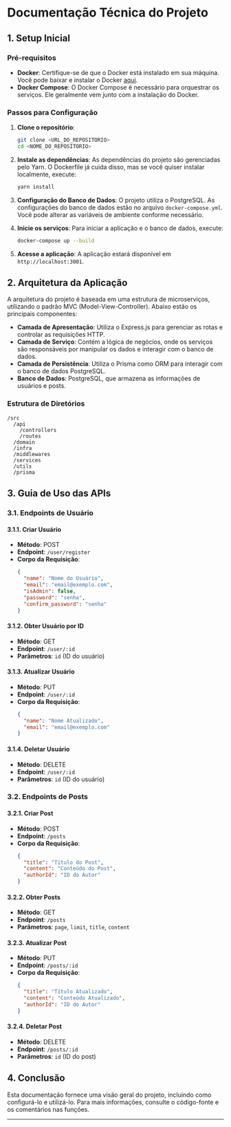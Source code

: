 # Documentação Técnica do Projeto

## 1. Setup Inicial

### Pré-requisitos
- **Docker**: Certifique-se de que o Docker está instalado em sua máquina. Você pode baixar e instalar o Docker [aqui](https://www.docker.com/get-started).
- **Docker Compose**: O Docker Compose é necessário para orquestrar os serviços. Ele geralmente vem junto com a instalação do Docker.

### Passos para Configuração

1. **Clone o repositório**:
   ```bash
   git clone <URL_DO_REPOSITORIO>
   cd <NOME_DO_REPOSITORIO>
   ```

2. **Instale as dependências**:
   As dependências do projeto são gerenciadas pelo Yarn. O Dockerfile já cuida disso, mas se você quiser instalar localmente, execute:
   ```bash
   yarn install
   ```

3. **Configuração do Banco de Dados**:
   O projeto utiliza o PostgreSQL. As configurações do banco de dados estão no arquivo `docker-compose.yml`. Você pode alterar as variáveis de ambiente conforme necessário.

4. **Inicie os serviços**:
   Para iniciar a aplicação e o banco de dados, execute:
   ```bash
   docker-compose up --build
   ```

5. **Acesse a aplicação**:
   A aplicação estará disponível em `http://localhost:3001`.

## 2. Arquitetura da Aplicação

A arquitetura do projeto é baseada em uma estrutura de microserviços, utilizando o padrão MVC (Model-View-Controller). Abaixo estão os principais componentes:

- **Camada de Apresentação**: Utiliza o Express.js para gerenciar as rotas e controlar as requisições HTTP.
- **Camada de Serviço**: Contém a lógica de negócios, onde os serviços são responsáveis por manipular os dados e interagir com o banco de dados.
- **Camada de Persistência**: Utiliza o Prisma como ORM para interagir com o banco de dados PostgreSQL.
- **Banco de Dados**: PostgreSQL, que armazena as informações de usuários e posts.

### Estrutura de Diretórios

```
/src
  /api
    /controllers
    /routes
  /domain
  /infra
  /middlewares
  /services
  /utils
  /prisma
```

## 3. Guia de Uso das APIs

### 3.1. Endpoints de Usuário

#### 3.1.1. Criar Usuário
- **Método**: POST
- **Endpoint**: `/user/register`
- **Corpo da Requisição**:
  ```json
  {
    "name": "Nome do Usuário",
    "email": "email@exemplo.com",
    "isAdmin": false,
    "password": "senha",
    "confirm_password": "senha"
  }
  ```

#### 3.1.2. Obter Usuário por ID
- **Método**: GET
- **Endpoint**: `/user/:id`
- **Parâmetros**: `id` (ID do usuário)

#### 3.1.3. Atualizar Usuário
- **Método**: PUT
- **Endpoint**: `/user/:id`
- **Corpo da Requisição**:
  ```json
  {
    "name": "Nome Atualizado",
    "email": "email@exemplo.com"
  }
  ```

#### 3.1.4. Deletar Usuário
- **Método**: DELETE
- **Endpoint**: `/user/:id`
- **Parâmetros**: `id` (ID do usuário)

### 3.2. Endpoints de Posts

#### 3.2.1. Criar Post
- **Método**: POST
- **Endpoint**: `/posts`
- **Corpo da Requisição**:
  ```json
  {
    "title": "Título do Post",
    "content": "Conteúdo do Post",
    "authorId": "ID do Autor"
  }
  ```

#### 3.2.2. Obter Posts
- **Método**: GET
- **Endpoint**: `/posts`
- **Parâmetros**: `page`, `limit`, `title`, `content`

#### 3.2.3. Atualizar Post
- **Método**: PUT
- **Endpoint**: `/posts/:id`
- **Corpo da Requisição**:
  ```json
  {
    "title": "Título Atualizado",
    "content": "Conteúdo Atualizado",
    "authorId": "ID do Autor"
  }
  ```

#### 3.2.4. Deletar Post
- **Método**: DELETE
- **Endpoint**: `/posts/:id`
- **Parâmetros**: `id` (ID do post)

## 4. Conclusão

Esta documentação fornece uma visão geral do projeto, incluindo como configurá-lo e utilizá-lo. Para mais informações, consulte o código-fonte e os comentários nas funções.

---